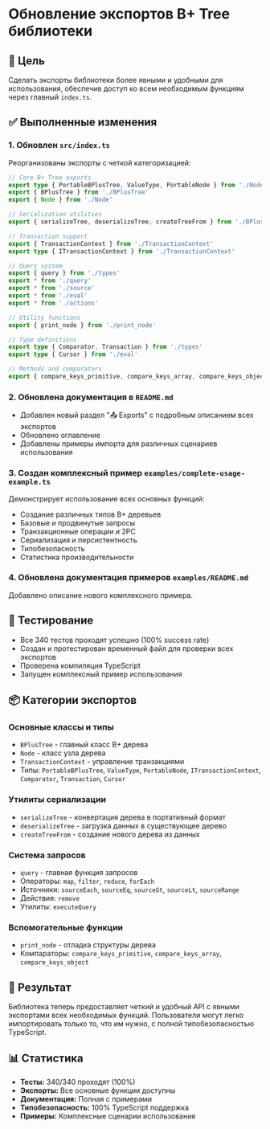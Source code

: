 # Обновление экспортов B+ Tree библиотеки

## 🎯 Цель
Сделать экспорты библиотеки более явными и удобными для использования, обеспечив доступ ко всем необходимым функциям через главный `index.ts`.

## ✅ Выполненные изменения

### 1. Обновлен `src/index.ts`
Реорганизованы экспорты с четкой категоризацией:

```typescript
// Core B+ Tree exports
export type { PortableBPlusTree, ValueType, PortableNode } from './Node'
export { BPlusTree } from './BPlusTree'
export { Node } from './Node'

// Serialization utilities
export { serializeTree, deserializeTree, createTreeFrom } from './BPlusTreeUtils'

// Transaction support
export { TransactionContext } from './TransactionContext'
export type { ITransactionContext } from './TransactionContext'

// Query system
export { query } from './types'
export * from './query'
export * from './source'
export * from './eval'
export * from './actions'

// Utility functions
export { print_node } from './print_node'

// Type definitions
export type { Comparator, Transaction } from './types'
export type { Cursor } from './eval'

// Methods and comparators
export { compare_keys_primitive, compare_keys_array, compare_keys_object } from './methods'
```

### 2. Обновлена документация в `README.md`
- Добавлен новый раздел "📤 Exports" с подробным описанием всех экспортов
- Обновлено оглавление
- Добавлены примеры импорта для различных сценариев использования

### 3. Создан комплексный пример `examples/complete-usage-example.ts`
Демонстрирует использование всех основных функций:
- Создание различных типов B+ деревьев
- Базовые и продвинутые запросы
- Транзакционные операции и 2PC
- Сериализация и персистентность
- Типобезопасность
- Статистика производительности

### 4. Обновлена документация примеров `examples/README.md`
Добавлено описание нового комплексного примера.

## 🧪 Тестирование
- Все 340 тестов проходят успешно (100% success rate)
- Создан и протестирован временный файл для проверки всех экспортов
- Проверена компиляция TypeScript
- Запущен комплексный пример использования

## 📦 Категории экспортов

### Основные классы и типы
- `BPlusTree` - главный класс B+ дерева
- `Node` - класс узла дерева
- `TransactionContext` - управление транзакциями
- Типы: `PortableBPlusTree`, `ValueType`, `PortableNode`, `ITransactionContext`, `Comparator`, `Transaction`, `Cursor`

### Утилиты сериализации
- `serializeTree` - конвертация дерева в портативный формат
- `deserializeTree` - загрузка данных в существующее дерево
- `createTreeFrom` - создание нового дерева из данных

### Система запросов
- `query` - главная функция запросов
- Операторы: `map`, `filter`, `reduce`, `forEach`
- Источники: `sourceEach`, `sourceEq`, `sourceGt`, `sourceLt`, `sourceRange`
- Действия: `remove`
- Утилиты: `executeQuery`

### Вспомогательные функции
- `print_node` - отладка структуры дерева
- Компараторы: `compare_keys_primitive`, `compare_keys_array`, `compare_keys_object`

## 🎉 Результат
Библиотека теперь предоставляет четкий и удобный API с явными экспортами всех необходимых функций. Пользователи могут легко импортировать только то, что им нужно, с полной типобезопасностью TypeScript.

## 📊 Статистика
- **Тесты:** 340/340 проходят (100%)
- **Экспорты:** Все основные функции доступны
- **Документация:** Полная с примерами
- **Типобезопасность:** 100% TypeScript поддержка
- **Примеры:** Комплексные сценарии использования